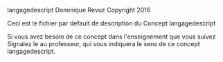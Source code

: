 langagedescript
Dominique Revuz Copyright 2016

Ceci est le fichier par default de description du Concept langagedescript

Si vous avez besoin de ce concept dans l'enseignement que vous suivez
 Signalez le au professeur, qui vous indiquera le sens de ce concept langagedescript.
